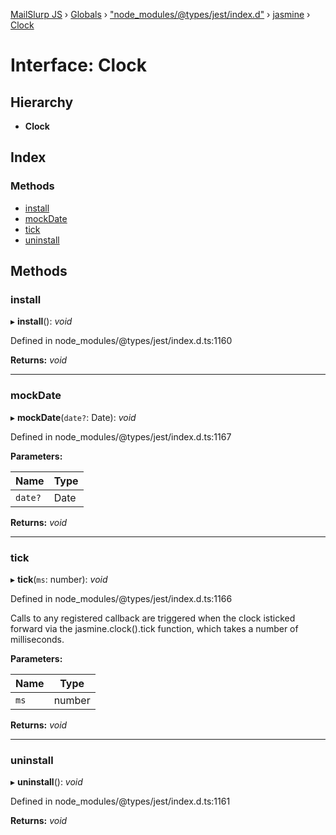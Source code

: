 [MailSlurp JS](../README.md) › [Globals](../globals.md) › ["node_modules/@types/jest/index.d"](../modules/_node_modules__types_jest_index_d_.md) › [jasmine](../modules/_node_modules__types_jest_index_d_.jasmine.md) › [Clock](_node_modules__types_jest_index_d_.jasmine.clock.md)

# Interface: Clock

## Hierarchy

* **Clock**

## Index

### Methods

* [install](_node_modules__types_jest_index_d_.jasmine.clock.md#install)
* [mockDate](_node_modules__types_jest_index_d_.jasmine.clock.md#mockdate)
* [tick](_node_modules__types_jest_index_d_.jasmine.clock.md#tick)
* [uninstall](_node_modules__types_jest_index_d_.jasmine.clock.md#uninstall)

## Methods

###  install

▸ **install**(): *void*

Defined in node_modules/@types/jest/index.d.ts:1160

**Returns:** *void*

___

###  mockDate

▸ **mockDate**(`date?`: Date): *void*

Defined in node_modules/@types/jest/index.d.ts:1167

**Parameters:**

Name | Type |
------ | ------ |
`date?` | Date |

**Returns:** *void*

___

###  tick

▸ **tick**(`ms`: number): *void*

Defined in node_modules/@types/jest/index.d.ts:1166

Calls to any registered callback are triggered when the clock isticked forward
via the jasmine.clock().tick function, which takes a number of milliseconds.

**Parameters:**

Name | Type |
------ | ------ |
`ms` | number |

**Returns:** *void*

___

###  uninstall

▸ **uninstall**(): *void*

Defined in node_modules/@types/jest/index.d.ts:1161

**Returns:** *void*

